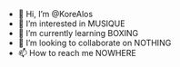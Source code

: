 - 👋 Hi, I’m @KoreAlos
- 👀 I’m interested in MUSIQUE
- 🌱 I’m currently learning BOXING
- 💞️ I’m looking to collaborate on NOTHING 
- 📫 How to reach me NOWHERE

<!---
KoreAlos/KoreAlos is a ✨ special ✨ repository because its `README.md` (this file) appears on your GitHub profile.
You can click the Preview link to take a look at your changes.
--->
